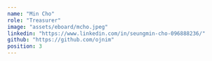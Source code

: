 ```yaml
---
name: "Min Cho"
role: "Treasurer"
image: "assets/eboard/mcho.jpeg"
linkedin: "https://www.linkedin.com/in/seungmin-cho-096888236/"
github: "https://github.com/ojnim"
position: 3
---
```

